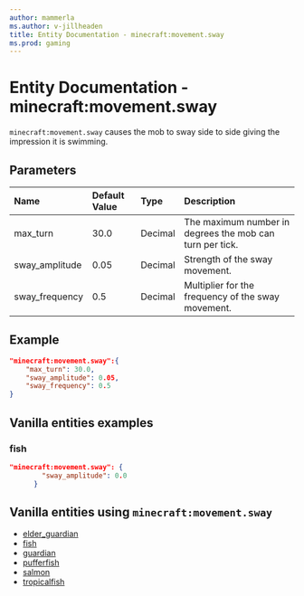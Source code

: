 ```yaml
---
author: mammerla
ms.author: v-jillheaden
title: Entity Documentation - minecraft:movement.sway
ms.prod: gaming
---
```


# Entity Documentation - minecraft:movement.sway

`minecraft:movement.sway` causes the mob to sway side to side giving the impression it is swimming.

## Parameters

|Name |Default Value  |Type  |Description  |
|:----------|:----------|:----------|:----------|
| max_turn| 30.0| Decimal| The maximum number in degrees the mob can turn per tick. |
| sway_amplitude| 0.05| Decimal| Strength of the sway movement. |
| sway_frequency| 0.5 | Decimal| Multiplier for the frequency of the sway movement. |

## Example

```json
"minecraft:movement.sway":{
    "max_turn": 30.0,
    "sway_amplitude": 0.05,
    "sway_frequency": 0.5
}
```

## Vanilla entities examples

### fish

```json
"minecraft:movement.sway": {
        "sway_amplitude": 0.0
      }
```

## Vanilla entities using `minecraft:movement.sway`

- [elder_guardian](../../../../Source/VanillaBehaviorPack_Snippets/entities/elder_guardian.md)
- [fish](../../../../Source/VanillaBehaviorPack_Snippets/entities/fish.md)
- [guardian](../../../../Source/VanillaBehaviorPack_Snippets/entities/guardian.md)
- [pufferfish](../../../../Source/VanillaBehaviorPack_Snippets/entities/pufferfish.md)
- [salmon](../../../../Source/VanillaBehaviorPack_Snippets/entities/salmon.md)
- [tropicalfish](../../../../Source/VanillaBehaviorPack_Snippets/entities/tropicalfish.md)